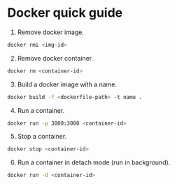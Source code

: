 # Docker quick guide
<!-- 18 Oct 2020 -->

1. Remove docker image.
```bash
docker rmi <img-id>
```

2. Remove docker container.
```bash
docker rm <container-id>
```

3. Build a docker image with a name.
```bash
docker build -f <dockerfile-path> -t name .
```

4. Run a container.
```bash
docker run -p 3000:3000 <container-id>
```

5. Stop a container.
```bash
docker stop <container-id>
```

6. Run a container in detach mode (run in background).
```bash
docker run -d <container-id>
```